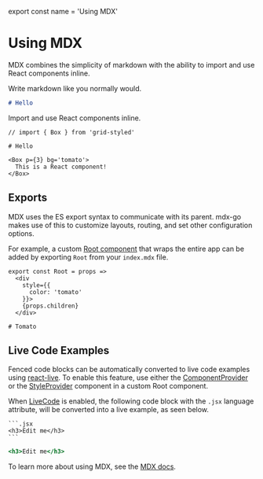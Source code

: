 
export const name = 'Using MDX'

# Using MDX

MDX combines the simplicity of markdown with the ability to import and use React components inline.

Write markdown like you normally would.

```md
# Hello
```

Import and use React components inline.

```mdx
// import { Box } from 'grid-styled'

# Hello

<Box p={3} bg='tomato'>
  This is a React component!
</Box>
```

## Exports

MDX uses the ES export syntax to communicate with its parent.
mdx-go makes use of this to customize layouts, routing, and set other configuration options.

For example, a custom [Root component](/configuration#root-component) that wraps the entire app can be added by exporting `Root` from your `index.mdx` file.

```mdx
export const Root = props =>
  <div
    style={{
      color: 'tomato'
    }}>
    {props.children}
  </div>

# Tomato
```

## Live Code Examples

Fenced code blocks can be automatically converted to live code examples using [react-live][].
To enable this feature, use either the [ComponentProvider](/ComponentProvider) or the [StyleProvider](/StyleProvider) component in a custom Root component.

When [LiveCode](/LiveCode) is enabled, the following code block with the `.jsx` language attribute, will be converted into a live example, as seen below.

````mdx
```.jsx
<h3>Edit me</h3>
```
````

```.jsx
<h3>Edit me</h3>
```

To learn more about using MDX, see the [MDX docs][MDX].

[MDX]: https://github.com/mdx-js/mdx
[react-live]: https://github.com/FormidableLabs/react-live
